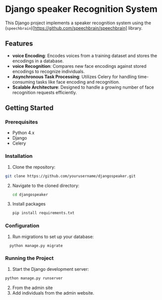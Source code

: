 # Django speaker Recognition System

This Django project implements a speaker recognition system using the (`speechbrain`)[https://github.com/speechbrain/speechbrain] library.


## Features

- **voice Encoding**: Encodes voices from a training dataset and stores the encodings in a database.
- **voice Recognition**: Compares new face encodings against stored encodings to recognize individuals.
- **Asynchronous Task Processing**: Utilizes Celery for handling time-consuming tasks like face encoding and recognition.
- **Scalable Architecture**: Designed to handle a growing number of face recognition requests efficiently.

## Getting Started

### Prerequisites

- Python 4.x
- Django
- Celery

### Installation

1. Clone the repository:
  ```bash
  git clone https://github.com/yourusername/djangospeaker.git
   ```
2. Navigate to the cloned directory:
   ```bash
   cd djangospeaker
   ```
3. Install packages
   ```bash
   pip install requirements.txt
   ```

### Configuration

1. Run migrations to set up your database:
  ```python 
    python manage.py migrate
  ```

### Running the Project

1. Start the Django development server:
  ```python 
  python manage.py runserver
  ```
2. From the admin site
3. Add individuals from the admin website.
